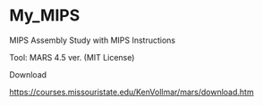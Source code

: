 # My_MIPS
MIPS Assembly Study with MIPS Instructions

Tool: MARS 4.5 ver. (MIT License)

Download

https://courses.missouristate.edu/KenVollmar/mars/download.htm
